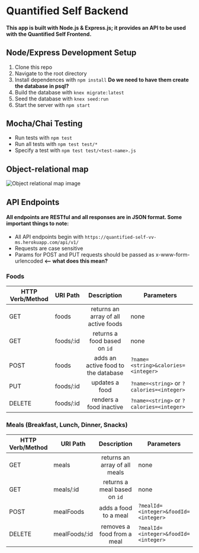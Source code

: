 # Quantified Self Backend
#### This app is built with Node.js & Express.js; it provides an API to be used with the Quantified Self Frontend.

## Node/Express Development Setup
1. Clone this repo
2. Navigate to the root directory
3. Install dependences with `npm install`
**Do we need to have them create the database in psql?**
4. Build the database with `knex migrate:latest`
5. Seed the database with `knex seed:run`
6. Start the server with `npm start`

## Mocha/Chai Testing
* Run tests with `npm test`
* Run all tests with `npm test test/*`
* Specify a test with `npm test test/<test-name>.js`

## Object-relational map
![Object relational map image](/../screenshots/screenshots/orm-schema.png?raw=true "Object Relational Map Image")

## API Endpoints
#### All endpoints are RESTful and all responses are in JSON format. Some important things to note:

* All API endpoints begin with `https://quantified-self-vv-ms.herokuapp.com/api/v1/`
* Requests are case sensitive
* Params for POST and PUT requests should be passed as x-www-form-urlencoded  **<-- what does this mean?**

### Foods
|**HTTP Verb/Method**|**URI Path**|**Description**|**Parameters**|
| --- | --- |:---:| --- |
|GET|foods|returns an array of all active foods|none|
|GET|foods/:id|returns a food based on `id`|none|
|POST|foods|adds an active food to the database|`?name=<string>&calories=<integer>`|
|PUT|foods/:id|updates a food|`?name=<string>` or `?calories=<integer>`|
|DELETE|foods/:id|renders a food inactive|`?name=<string>` or `?calories=<integer>`| **is this restful?**

### Meals (Breakfast, Lunch, Dinner, Snacks)
|**HTTP Verb/Method**|**URI Path**|**Description**|**Parameters**|
| --- | --- |:---:| --- |
|GET|meals|returns an array of all meals|none|
|GET|meals/:id|returns a meal based on `id`|none|
|POST|mealFoods|adds a food to a meal|`?mealId=<integer>&foodId=<integer>`|
|DELETE|mealFoods/:id|removes a food from a meal|`?mealId=<integer>&foodId=<integer>`|


